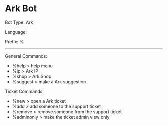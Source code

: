 # Ark Bot

Bot Type: Ark

Language:

Prefix: %

----------

General Commands:

- %help > help menu
- %ip > Ark IP
- %shop > Ark Shop
- %suggest > make a Ark suggestion

Ticket Commands:

- %new > open a Ark ticket
- %add > add someone to the support ticket
- %remove > remove someone from the support ticket
- %adminonly > make the ticket admin view only